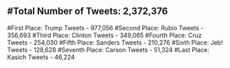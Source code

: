 #Total Number of Tweets: 2,372,376 
---
#First Place: Trump Tweets - 977,056
#Second Place: Rubio Tweets - 356,693
#Third Place: Clinton Tweets - 349,065
#Fourth Place: Cruz Tweets - 254,030
#Fifth Place: Sanders Tweets - 210,276
#Sixth Place: Jeb! Tweets - 128,628
#Seventh Place: Carson Tweets - 51,324
#Last Place: Kasich Tweets - 46,224
